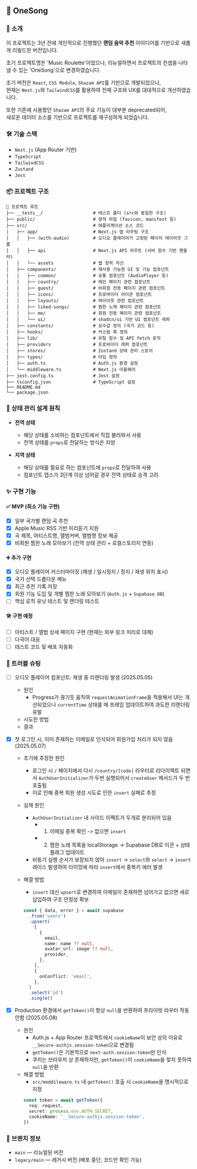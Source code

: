 ## 🎵 OneSong

### 📄 소개

이 프로젝트는 3년 전에 개인적으로 진행했던 **랜덤 음악 추천** 아이디어를 기반으로 새롭게 리빌드한 버전입니다.

초기 프로젝트명은 'Music Roulette'이었으나, 리뉴얼하면서 프로젝트의 컨셉을 나타낼 수 있는 'OneSong'으로 변경하였습니다.

초기 버전은 `React`, `CSS Module`, `Shazam API`를 기반으로 개발되었으나,  
현재는 `Next.js`와 `TailwindCSS`를 활용하여 전체 구조와 UX를 대대적으로 개선하였습니다.

또한 기존에 사용했던 `Shazam API`의 주요 기능이 대부분 deprecated되어,  
새로운 데이터 소스를 기반으로 프로젝트를 재구성하게 되었습니다.

### 🛠 기술 스택

- `Next.js` (App Router 기반)
- `TypeScript`
- `TailwindCSS`
- `Zustand`
- `Jest`

### 📦 프로젝트 구조

```
📁 프로젝트 루트
├── __tests__/                   # 테스트 폴더 (src와 동일한 구조)
├── public/                      # 정적 파일 (favicon, manifest 등)
├── src/                         # 애플리케이션 소스 코드
│   ├── app/                     # Next.js 앱 라우팅 구조
│   │   ├── (with-audio)         # 오디오 플레이어가 고정된 페이지 레이아웃 그룹
│   │   ├── api                  # Next.js API 라우트 (서버 함수 기반 핸들러)
│   │   └── assets               # 앱 정적 자산
│   ├── components/              # 재사용 가능한 UI 및 기능 컴포넌트
│   │   ├── common/              # 공통 컴포넌트 (AudioPlayer 등)
│   │   ├── country/             # 메인 페이지 관련 컴포넌트
│   │   ├── guest/               # 비회원 전용 페이지 관련 컴포넌트
│   │   ├── icons/               # 프로바이더 아이콘 컴포넌트
│   │   ├── layouts/             # 레이아웃 관련 컴포넌트
│   │   ├── liked-songs/         # 찜한 노래 페이지 관련 컴포넌트
│   │   ├── me/                  # 회원 전용 페이지 관련 컴포넌트
│   │   └── ui/                  # shadcn/ui 기반 UI 컴포넌트 래퍼
│   ├── constants/               # 상수값 정의 (국가 코드 등)
│   ├── hooks/                   # 커스텀 훅 정의
│   ├── lib/                     # 유틸 함수 및 API fetch 로직
│   ├── providers                # 프로바이더 래퍼 컴포넌트
│   ├── stores/                  # Zustand 상태 관리 스토어
│   ├── types/                   # 타입 정의
│   ├── auth.ts                  # Auth.js 환경 설정
│   └── middleware.ts            # Next.js 미들웨어
├── jest.config.ts               # Jest 설정
├── tsconfig.json                # TypeScript 설정
├── README.md
└── package.json
```

### 🧠 상태 관리 설계 원칙

- **전역 상태**

  - 해당 상태를 소비하는 컴포넌트에서 직접 불러와서 사용
  - 전역 상태를 `props`로 전달하는 방식은 지양

- **지역 상태**
  - 해당 상태를 필요로 하는 컴포넌트에 `props`로 전달하여 사용
  - 컴포넌트 뎁스가 3단계 이상 넘어갈 경우 전역 상태로 승격 고려

### ✨ 구현 기능

#### ✅ MVP (최소 기능 구현)

- [x] 일부 국가별 랜덤 곡 추천
- [x] Apple Music RSS 기반 미리듣기 지원
- [x] 곡 제목, 아티스트명, 앨범커버, 앨범명 정보 제공
- [x] 비회원 찜한 노래 모아보기 (전역 상태 관리 + 로컬스토리지 연동)

#### ➕ 추가 구현

- [x] 오디오 플레이어 커스터마이징 (재생 / 일시정지 / 정지 / 재생 위치 표시)
- [x] 국가 선택 드롭다운 메뉴
- [x] 최근 추천 기록 저장
- [x] 회원 기능 도입 및 개별 찜한 노래 모아보기 (`Auth.js` + `Supabase DB`)
- [ ] 핵심 로직 유닛 테스트 및 렌더링 테스트

#### 🛠 구현 예정

- [ ] 아티스트 / 앨범 상세 페이지 구현 (현재는 외부 링크 처리로 대체)
- [ ] 다국어 대응
- [ ] 테스트 코드 및 배포 자동화

### 🧩 트러블 슈팅

- [ ] 오디오 플레이어 컴포넌트: 재생 중 리렌더링 발생 (2025.05.05)

  - 원인
    - Progress가 끊기듯 움직여 `requestAnimationFrame`을 적용해서 UI는 개선되었으나 `currentTime` 상태를 매 프레임 업데이트하여 과도한 리렌더링 유발
  - 시도한 방법
  - 결과

- [x] 첫 로그인 시, 이미 존재하는 이메일로 인식되어 회원가입 처리가 되지 않음 (2025.05.07)

  - 초기에 추정한 원인

    - 로그인 시 `/` 페이지에서 다시 `/country/[code]` 라우터로 리다이렉트 되면서 `AuthUserInitializer`가 두번 실행되어서 `createUser` 메서드가 두 번 호출됨
    - 이로 인해 중복 회원 생성 시도로 인한 `insert` 실패로 추정

  - 실제 원인

    - `AuthUserInitializer` 내 사이드 이펙트가 두개로 분리되어 있음
      - 1. 이메일 중복 확인 -> 없으면 `insert`
      - 2. 찜한 노래 목록을 localStorage -> Supabase DB로 이관 + 상태 플래그 업데이트
    - 비동기 실행 순서가 보장되지 않아 `insert` -> `select`와 `select` -> `insert` 레이스 발생하여 타이밍에 따라 `insert`에서 중복키 에러 발생

  - 해결 방법
    - `insert` 대신 `upsert`로 변경하여 이메일이 존재하면 넘어가고 없으면 새로 삽입하여 구조 안정성 확보
    ```ts
    const { data, error } = await supabase
      .from('users')
      .upsert(
        [
          {
            email,
            name: name ?? null,
            avatar_url: image ?? null,
            provider,
          },
        ],
        {
          onConflict: 'email',
        },
      )
      .select('id')
      .single()
    ```

- [x] Production 환경에서 `getToken()`이 항상 `null`을 반환하여 프라이빗 라우터 작동 안함 (2025.05.08)
  - 원인
    - Auth.js + App Router 프로젝트에서 `cookieName`이 보안 상의 이유로 `__Secure-authjs.session-token`으로 변경됨
    - `getToken()`은 기본적으로 `next-auth.session-token`만 인식
    - 쿠키는 브라우저 상 존재하지만, `getToken()`이 `cookieName`을 찾지 못하여 `null`을 반환
  - 해결 방법
    - `src/moddileware.ts` 내 `getToken()` 호출 시 `cookieName`을 명시적으로 지정
    ```ts
    const token = await getToken({
      req: request,
      secret: process.env.AUTH_SECRET,
      cookieName: '__Secure-authjs.session-token',
    })
    ```

### 🌿 브랜치 정보

- `main` — 리뉴얼된 버전
- `legacy/main` — 레거시 버전 (배포 중단, 코드만 확인 가능)
